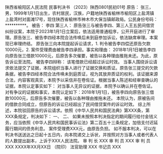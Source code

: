 陕西省榆阳区人民法院
民事判决书
（2023）陕西0801民初01号
原告： 张三，男，1999年1月1日出生，农村居民，汉族，户籍地陕西省榆林市榆阳区上盐湾镇上盐湾村对面滩17号，现住陕西省榆林市神木市大保当镇邮政局。公民身份号码：**********。
被告： 李四
第三人： 
原告张三与被告李四、第三人王五民间借贷纠纷议案，本院于2023年1月1日立案后，依法适用普通程序，公开开庭进行了审理。原告张三、被告李四经本院合法传唤后未到庭参加诉讼，依法缺席审理。本案现已审理终结。
原告张三向本院提起诉讼请求，1. 判令被告李四偿还原告欠款10000元，2. 案件受理费由被告李四承担。事实和理由： 2018年1月1日被告李四向原告张三借款10000元，后原告多次催要，被告以各种理由推拖未还。为此，原告诉讼至法院。
被告李四辩称： 该笔借款已经超过诉讼时效。
当事人围绕诉讼请求依法提交了证据，本院组织当事人进行了证据交换和质证。原告张三提交的欠款条据，被告李四经本院合法传唤未到庭质证，视为其放弃质证的权利。该证据来源合法，内容客观真实，本院予以采信并在卷佐证。根据当事人陈述和经审查确认的证据，本院认定事实如下：
对当事人无异议的证据，本院予以确认并在卷佐证。对有争议的证据和事实，本院认定如下：2018年1月1日，被告李四向原告张三借款10000元，后原告多次催要，被告以各种理由推拖未还。
本院认为，原被告间的借款合同成立，但原告的诉讼已经超出了民间借贷案件的诉讼时效。
综上所述，本院驳回原告的诉讼请求。依照《中华人民共和国民法典》第XXX条，第XXX条规定，判决如下：
一、
二、
如果未按照本判决指定的期间履行给付金钱义务，应当依照《中华人民共和国民事诉讼法》第二百五十三条规定，加倍支付迟延履行期间的债务利息。
案件受理费XXX元，由原告负担。
如不服本判决，可以在判决书送送达之日起十五日内，向本院递交上诉状，并按照对方当事人或者代表人的人数提出副本，上诉于XXX人民法院。
审 判 长 XXX
审 判 员 XXX
审 判 员 XXX
XXXX年XX月XX日
（院印）
法官助理 XXX
书记员 XXX
